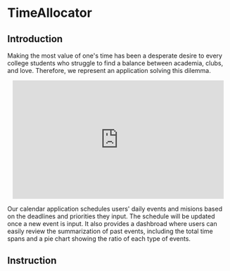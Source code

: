 # TimeAllocator

## Introduction
Making the most value of one's time has been a desperate desire to every college students who struggle to find a balance between academia, clubs, and love. Therefore, we represent an application solving this dilemma.

<p align="center">
<iframe src="https://giphy.com/embed/3ov9jOuQFu5GF1snzq" width="480" height="270" frameBorder="0" class="giphy-embed" allowFullScreen></iframe>
</p>

Our calendar application schedules users' daily events and misions based on the deadlines and priorities they input. The schedule will be updated once a new event is input. It also provides a dashbroad where users can easily review the summarization of past events, including the total time spans and a pie chart showing the ratio of each type of events. 


## Instruction

